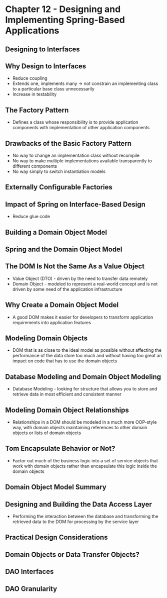 # Chapter 12 - Designing and Implementing Spring-Based Applications

## Designing to Interfaces

## Why Design to Interfaces
* Reduce coupling
* Extends one, implements many -> not constrain an implementing class to a particular base class unnecessarily
* Increase in testability

## The Factory Pattern
* Defines a class whose responsibility is to provide application components with implementation of other application components

## Drawbacks of the Basic Factory Pattern
* No way to change an implementation class without recompile
* No way to make multiple implementations available transparently to different components
* No way simply to switch instantiation models

## Externally Configurable Factories

## Impact of Spring on Interface-Based Design
* Reduce glue code 

## Building a Domain Object Model

## Spring and the Domain Object Model

## The DOM Is Not the Same As a Value Object
* Value Object (DTO) - driven by the need to transfer data remotely
* Domain Object - modeled to represent a real-world concept and is not driven by some need of the application infrastructure

## Why Create a Domain Object Model
* A good DOM makes it easier for developers to transform application requirements into application features

## Modeling Domain Objects
* DOM that is as close to the ideal model as possible without affecting the performance of the data store too much and without having too great an impact on code that has to use the domain objects

## Database Modeling and Domain Object Modeling
* Database Modeling - looking for structure that allows you to store and retrieve data in most efficient and consistent manner

## Modeling Domain Object Relationships
* Relationships in a DOM should be modeled in a  much more OOP-style way, with domain objects maintaining references to other domain objects or lists of domain objects

## Tom Encapsulate Behavior or Not?
* Factor out much of the business logic into a set of service objects that work with domain objects rather than encapsulate this logic inside the domain objects

## Domain Object Model Summary

## Designing and Building the Data Access Layer
* Performing the interaction between the database and transforming the retrieved data to the DOM for processing by the service layer

## Practical Design Considerations

## Domain Objects or Data Transfer Objects?

## DAO Interfaces

## DAO Granularity

